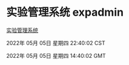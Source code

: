 # 实验管理系统 expadmin
[实验管理系统](http://59.174.25.66:56808/expadmin-782313d2-e1b1-4ea7-932e-3a55e6a1a4d0/)

2022年 05月 05日 星期四 22:40:02 CST

2022年 05月 05日 星期四 14:40:02 GMT
